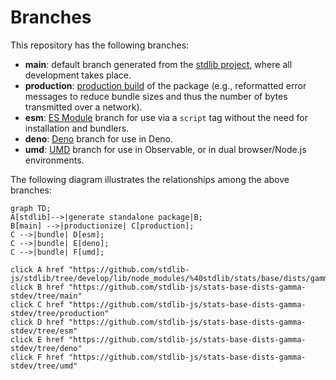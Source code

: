 <!--

@license Apache-2.0

Copyright (c) 2022 The Stdlib Authors.

Licensed under the Apache License, Version 2.0 (the "License");
you may not use this file except in compliance with the License.
You may obtain a copy of the License at

    http://www.apache.org/licenses/LICENSE-2.0

Unless required by applicable law or agreed to in writing, software
distributed under the License is distributed on an "AS IS" BASIS,
WITHOUT WARRANTIES OR CONDITIONS OF ANY KIND, either express or implied.
See the License for the specific language governing permissions and
limitations under the License.

-->

# Branches

This repository has the following branches:

-   **main**: default branch generated from the [stdlib project][stdlib-url], where all development takes place.
-   **production**: [production build][production-url] of the package (e.g., reformatted error messages to reduce bundle sizes and thus the number of bytes transmitted over a network).
-   **esm**: [ES Module][esm-url] branch for use via a `script` tag without the need for installation and bundlers.
-   **deno**: [Deno][deno-url] branch for use in Deno.
-   **umd**: [UMD][umd-url] branch for use in Observable, or in dual browser/Node.js environments.

The following diagram illustrates the relationships among the above branches:

```mermaid
graph TD;
A[stdlib]-->|generate standalone package|B;
B[main] -->|productionize| C[production];
C -->|bundle| D[esm];
C -->|bundle| E[deno];
C -->|bundle| F[umd];

click A href "https://github.com/stdlib-js/stdlib/tree/develop/lib/node_modules/%40stdlib/stats/base/dists/gamma/stdev"
click B href "https://github.com/stdlib-js/stats-base-dists-gamma-stdev/tree/main"
click C href "https://github.com/stdlib-js/stats-base-dists-gamma-stdev/tree/production"
click D href "https://github.com/stdlib-js/stats-base-dists-gamma-stdev/tree/esm"
click E href "https://github.com/stdlib-js/stats-base-dists-gamma-stdev/tree/deno"
click F href "https://github.com/stdlib-js/stats-base-dists-gamma-stdev/tree/umd"
```

[stdlib-url]: https://github.com/stdlib-js/stdlib/tree/develop/lib/node_modules/%40stdlib/stats/base/dists/gamma/stdev
[production-url]: https://github.com/stdlib-js/stats-base-dists-gamma-stdev/tree/production
[deno-url]: https://github.com/stdlib-js/stats-base-dists-gamma-stdev/tree/deno
[umd-url]: https://github.com/stdlib-js/stats-base-dists-gamma-stdev/tree/umd
[esm-url]: https://github.com/stdlib-js/stats-base-dists-gamma-stdev/tree/esm